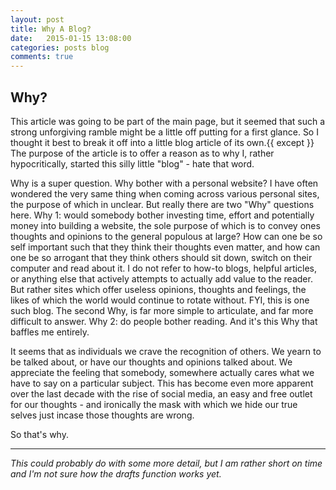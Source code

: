 ```yaml
---
layout: post
title: Why A Blog?
date:   2015-01-15 13:08:00
categories: posts blog
comments: true
---
```


## Why?

This article was going to be part of the main page, but it seemed that such a strong unforgiving ramble might be a little off putting for a first glance. So I thought it best to break it off into a little blog article of its own.{{ except }} The purpose of the article is to offer a reason as to why I, rather hypocritically, started this silly little "blog" - hate that word.

Why is a super question. Why bother with a personal website? I have often wondered the very same thing when coming across various personal sites, the purpose of which in unclear. But really there are two "Why" questions here. 
Why 1: would somebody bother investing time, effort and potentially money into building a website, the sole purpose of which is to convey ones thoughts and opinions to the general populous at large? How can one be so self important such that they think their thoughts even matter, and how can one be so arrogant that they think others should sit down, switch on their computer and read about it. I do not refer to how-to blogs, helpful articles, or anything else that actively attempts to actually add value to the reader. But rather sites which offer useless opinions, thoughts and feelings, the likes of which the world would continue to rotate without. FYI, this is one such blog. The second Why, is far more simple to articulate, and far more difficult to answer. 
Why 2: do people bother reading. And it's this Why that baffles me entirely.

It seems that as individuals we crave the recognition of others. We yearn to be talked about, or have our thoughts and opinions talked about. We appreciate the feeling that somebody, somewhere actually cares what we have to say on a particular subject. This has become even more apparent over the last decade with the rise of social media, an easy and free outlet for our thoughts - and ironically the mask with which we hide our true selves just incase those thoughts are wrong.

So that's why.

---

*This could probably do with some more detail, but I am rather short on time and I'm not sure how the drafts function works yet.*